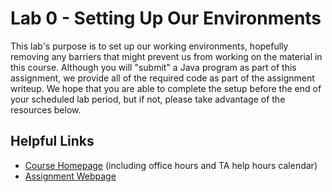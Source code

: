 # Lab 0 - Setting Up Our Environments

This lab's purpose is to set up our working environments, hopefully
removing any barriers that might prevent us from working on the
material in this course. Although you will "submit" a Java program as
part of this assignment, we provide all of the required code as part
of the assignment writeup. We hope that you are able to complete the
setup before the end of your scheduled lab period, but if not, please
take advantage of the resources below.

## Helpful Links
 * [Course Homepage](https://williams-cs.github.io/cs136s22-www/) (including office hours and TA help hours calendar)
 * [Assignment Webpage](https://williams-cs.github.io/cs136s22-www/assets/labs/lab0/environment.html)
